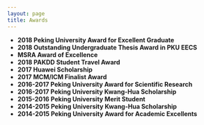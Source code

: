 ```yaml
---
layout: page
title: Awards
---
```


- **2018 Peking University Award for Excellent Graduate**
- **2018 Outstanding Undergraduate Thesis Award in PKU EECS**
- **MSRA Award of Excellence**
- **2018 PAKDD Student Travel Award**
- **2017 Huawei Scholarship**
- **2017 MCM/ICM Finalist Award**
- **2016-2017 Peking University Award for Scientific Research**
- **2016-2017 Peking University Kwang-Hua Scholarship** 
- **2015-2016 Peking University Merit Student**
- **2014-2015 Peking University Kwang-Hua Scholarship**
- **2014-2015 Peking University Award for Academic Excellents**
